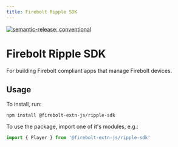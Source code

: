 ```yaml
---
title: Firebolt Ripple SDK
---
```


[![semantic-release: conventional](https://img.shields.io/badge/semantic--release-conventional-e10079?logo=semantic-release)](https://github.com/semantic-release/semantic-release)

# Firebolt Ripple SDK
For building Firebolt compliant apps that manage Firebolt devices.

## Usage
To install, run:

```
npm install @firebolt-extn-js/ripple-sdk
```

To use the package, import one of it's modules, e.g.:

```js
import { Player } from '@firebolt-extn-js/ripple-sdk'
```

<!-- ## Contributing
The Firebolt SDKs are built using the Firebolt OpenRPC toolset:

See [Firebolt OpenRPC](https://www.github.com/rdkcentral/firebolt-openrpc/), for more info.  -->
